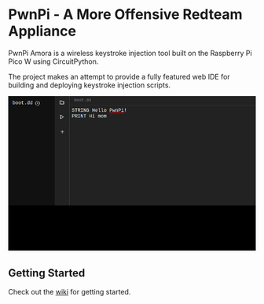 # PwnPi - A More Offensive Redteam Appliance

PwnPi Amora is a wireless keystroke injection tool built on the Raspberry Pi Pico W using CircuitPython.

The project makes an attempt to provide a fully featured web IDE for building
and deploying keystroke injection scripts.

![Preview](assets/preview.png)

## Getting Started

Check out the [wiki](https://github.com/lavafroth/pwnpi-amora/wiki/Quick-Start) for getting started.
